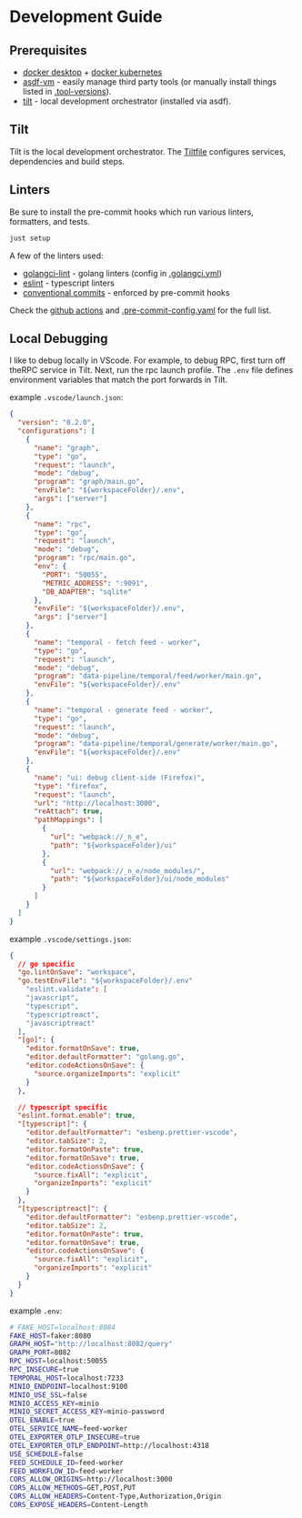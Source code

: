 # Development Guide

## Prerequisites

- [docker desktop](https://docs.docker.com/desktop/) + [docker kubernetes](https://docs.docker.com/desktop/features/kubernetes/)
- [asdf-vm](https://asdf-vm.com/) - easily manage third party tools (or manually install things listed in [.tool-versions](../.tool-versions)).
- [tilt](https://tilt.dev/) - local development orchestrator (installed via asdf).

## Tilt

Tilt is the local development orchestrator. The [Tiltfile](../Tiltfile) configures services, dependencies and build steps.

## Linters

Be sure to install the pre-commit hooks which run various linters, formatters, and tests.

```sh
just setup
```

A few of the linters used:

- [golangci-lint](https://golangci-lint.run/) - golang linters (config in [.golangci.yml](../.golangci.yaml))
- [eslint](https://eslint.org/) - typescript linters
- [conventional commits](https://www.conventionalcommits.org/en/v1.0.0/) - enforced by pre-commit hooks

Check the [github actions](https://github.com/ericbutera/amalgam/blob/5ab8ab5ed5d12669f7258025cfadcc4f0a968ff6/.github/workflows/all.yaml) and [.pre-commit-config.yaml](https://github.com/ericbutera/amalgam/blob/5ab8ab5ed5d12669f7258025cfadcc4f0a968ff6/.pre-commit-config.yaml) for the full list.

## Local Debugging

I like to debug locally in VScode. For example, to debug RPC, first turn off theRPC service in Tilt. Next, run the rpc launch profile. The `.env` file defines environment variables that match the port forwards in Tilt.

example `.vscode/launch.json`:

```json
{
  "version": "0.2.0",
  "configurations": [
    {
      "name": "graph",
      "type": "go",
      "request": "launch",
      "mode": "debug",
      "program": "graph/main.go",
      "envFile": "${workspaceFolder}/.env",
      "args": ["server"]
    },
    {
      "name": "rpc",
      "type": "go",
      "request": "launch",
      "mode": "debug",
      "program": "rpc/main.go",
      "env": {
        "PORT": "50055",
        "METRIC_ADDRESS": ":9091",
        "DB_ADAPTER": "sqlite"
      },
      "envFile": "${workspaceFolder}/.env",
      "args": ["server"]
    },
    {
      "name": "temporal - fetch feed - worker",
      "type": "go",
      "request": "launch",
      "mode": "debug",
      "program": "data-pipeline/temporal/feed/worker/main.go",
      "envFile": "${workspaceFolder}/.env"
    },
    {
      "name": "temporal - generate feed - worker",
      "type": "go",
      "request": "launch",
      "mode": "debug",
      "program": "data-pipeline/temporal/generate/worker/main.go",
      "envFile": "${workspaceFolder}/.env"
    },
    {
      "name": "ui: debug client-side (Firefox)",
      "type": "firefox",
      "request": "launch",
      "url": "http://localhost:3000",
      "reAttach": true,
      "pathMappings": [
        {
          "url": "webpack://_n_e",
          "path": "${workspaceFolder}/ui"
        },
        {
          "url": "webpack://_n_e/node_modules/",
          "path": "${workspaceFolder}/ui/node_modules"
        }
      ]
    }
  ]
}
```

example `.vscode/settings.json`:

```json
{
  // go specific
  "go.lintOnSave": "workspace",
  "go.testEnvFile": "${workspaceFolder}/.env"
    "eslint.validate": [
    "javascript",
    "typescript",
    "typescriptreact",
    "javascriptreact"
  ],
  "[go]": {
    "editor.formatOnSave": true,
    "editor.defaultFormatter": "golang.go",
    "editor.codeActionsOnSave": {
      "source.organizeImports": "explicit"
    }
  },

  // typescript specific
  "eslint.format.enable": true,
  "[typescript]": {
    "editor.defaultFormatter": "esbenp.prettier-vscode",
    "editor.tabSize": 2,
    "editor.formatOnPaste": true,
    "editor.formatOnSave": true,
    "editor.codeActionsOnSave": {
      "source.fixAll": "explicit",
      "organizeImports": "explicit"
    }
  },
  "[typescriptreact]": {
    "editor.defaultFormatter": "esbenp.prettier-vscode",
    "editor.tabSize": 2,
    "editor.formatOnPaste": true,
    "editor.formatOnSave": true,
    "editor.codeActionsOnSave": {
      "source.fixAll": "explicit",
      "organizeImports": "explicit"
    }
  }
}
```

example `.env`:

```sh
# FAKE_HOST=localhost:8084
FAKE_HOST=faker:8080
GRAPH_HOST="http://localhost:8082/query"
GRAPH_PORT=8082
RPC_HOST=localhost:50055
RPC_INSECURE=true
TEMPORAL_HOST=localhost:7233
MINIO_ENDPOINT=localhost:9100
MINIO_USE_SSL=false
MINIO_ACCESS_KEY=minio
MINIO_SECRET_ACCESS_KEY=minio-password
OTEL_ENABLE=true
OTEL_SERVICE_NAME=feed-worker
OTEL_EXPORTER_OTLP_INSECURE=true
OTEL_EXPORTER_OTLP_ENDPOINT=http://localhost:4318
USE_SCHEDULE=false
FEED_SCHEDULE_ID=feed-worker
FEED_WORKFLOW_ID=feed-worker
CORS_ALLOW_ORIGINS=http://localhost:3000
CORS_ALLOW_METHODS=GET,POST,PUT
CORS_ALLOW_HEADERS=Content-Type,Authorization,Origin
CORS_EXPOSE_HEADERS=Content-Length
```
